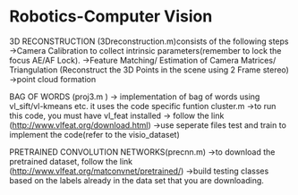 # Robotics-Computer Vision

3D RECONSTRUCTION (3Dreconstruction.m)consists of the following steps
->Camera Calibration to collect intrinsic parameters(remember to lock the focus AE/AF Lock).
->Feature Matching/ Estimation of Camera Matrices/ Triangulation (Reconstruct the 3D Points in the scene using 2 Frame stereo)
->point cloud formation

BAG OF WORDS (proj3.m )
-> implementation of bag of words using vl_sift/vl-kmeans etc. it uses the code specific funtion cluster.m
->to run this code, you must have vl_feat installed -> follow the link (http://www.vlfeat.org/download.html)
->use seperate files test and train to implement the code(refer to the visio_dataset)

PRETRAINED CONVOLUTION NETWORKS(precnn.m)
->to download the pretrained dataset, follow the link (http://www.vlfeat.org/matconvnet/pretrained/)
->build testing classes based on the labels already in the data set that you are downloading.
